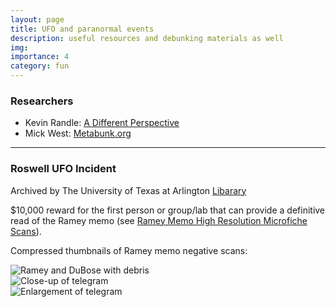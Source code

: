 ```yaml
---
layout: page
title: UFO and paranormal events
description: useful resources and debunking materials as well
img:
importance: 4
category: fun
---
```


### Researchers
- Kevin Randle: [A Different Perspective](http://kevinrandle.blogspot.com/)
- Mick West: [Metabunk.org](https://www.metabunk.org/)

<hr>

### Roswell UFO Incident
Archived by The University of Texas at Arlington [Libarary](https://library.uta.edu/roswell/)

$10,000 reward for the first person or group/lab that can provide a definitive read of the Ramey memo (see [Ramey Memo High Resolution Microfiche Scans](https://library.uta.edu/roswell/ramey-memo)).

Compressed thumbnails of Ramey memo negative scans:

<div class="row">
    <div class="col-sm mt-3 mt-md-0">
        <img class="img-fluid rounded z-depth-1" src="{{ '/assets/img/ramey-dubose-debris.jpg' | relative_url }}" alt="Ramey and DuBose with debris" title="Ramey and DuBose with debris"/>
    </div>
    <div class="col-sm mt-3 mt-md-0">
        <img class="img-fluid rounded z-depth-1" src="{{ '/assets/img/close-up.jpg' | relative_url }}" alt="Close-up of telegram" title="Close-up of telegram"/>
    </div>
    <div class="col-sm mt-3 mt-md-0">
        <img class="img-fluid rounded z-depth-1" src="{{ '/assets/img/enlargement.jpg' | relative_url }}" alt="Enlargement of telegram" title="Enlargement of telegram"/>
    </div>
</div>
<div>
    <object data="{{ site.baseurl }}/assets/pdf/ramey.pdf" width="800" height="1000" type="application/pdf" data-zoomable></object>

